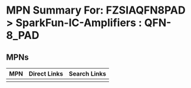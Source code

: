 



# MPN Summary For: FZSIAQFN8PAD > SparkFun-IC-Amplifiers : QFN-8_PAD

## MPNs
  

|MPN|Direct Links|Search Links|
| :--- | :--- | :--- |
||||
